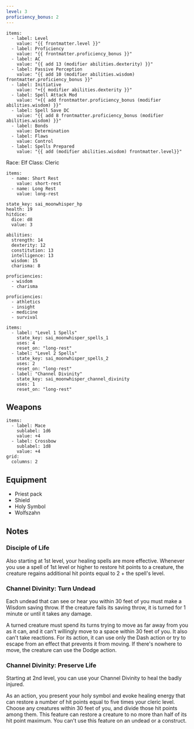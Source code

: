 ```yaml
---
level: 3
proficiency_bonus: 2
---
```

```stats
items:
  - label: Level
    value: "{{ frontmatter.level }}"
  - label: Proficiency
    value: "{{ frontmatter.proficiency_bonus }}"
  - label: AC
    value: "{{ add 13 (modifier abilities.dexterity) }}"
  - label: Passive Perception
    value: "{{ add 10 (modifier abilities.wisdom) frontmatter.proficiency_bonus }}"
  - label: Initiative
    value: "+{{ modifier abilities.dexterity }}"
  - label: Spell Attack Mod
    value: "+{{ add frontmatter.proficiency_bonus (modifier abilities.wisdom) }}"
  - label: Spell Save DC
    value: "{{ add 8 frontmatter.proficiency_bonus (modifier abilities.wisdom) }}"
  - label: Bonds
    value: Determination
  - label: Flaws
    value: Control
  - label: Spells Prepared
    value: "{{ add (modifier abilities.wisdom) frontmatter.level}}"
```


Race: Elf
Class: Cleric

```event-btns
items:
  - name: Short Rest
    value: short-rest
  - name: Long Rest
    value: long-rest
```

```healthpoints
state_key: sai_moonwhisper_hp
health: 19
hitdice:
  dice: d8
  value: 3
```

```ability
abilities:
  strength: 14
  dexterity: 12
  constitution: 13
  intelligence: 13
  wisdom: 15
  charisma: 8

proficiencies:
  - wisdom
  - charisma   
```

```skills
proficiencies:
  - athletics
  - insight
  - medicine
  - survival
```

```consumable
items:
  - label: "Level 1 Spells"
    state_key: sai_moonwhisper_spells_1
    uses: 4
    reset_on: "long-rest"
  - label: "Level 2 Spells"
    state_key: sai_moonwhisper_spells_2
    uses: 2
    reset_on: "long-rest"
  - label: "Channel Divinity"
    state_key: sai_moonwhisper_channel_divinity
	uses: 1
    reset_on: "long-rest"
```


## Weapons

```stats
items:
  - label: Mace
    sublabel: 1d6
    value: +4
  - label: Crossbow
    sublabel: 1d8
    value: +4
grid:
  columns: 2
```

## Equipment

- Priest pack
- Shield
- Holy Symbol
- Wolfszahn

## Notes

### Disciple of Life

Also starting at 1st level, your healing spells are more effective. Whenever you use a spell of 1st level or higher to restore hit points to a creature, the creature regains additional hit points equal to 2 + the spell's level.

###  Channel Divinity: Turn Undead

Each undead that can see or hear you within 30 feet of you must make a Wisdom saving throw. If the creature fails its saving throw, it is turned for 1 minute or until it takes any damage.

A turned creature must spend its turns trying to move as far away from you as it can, and it can't willingly move to a space within 30 feet of you. It also can't take reactions. For its action, it can use only the Dash action or try to escape from an effect that prevents it from moving. If there's nowhere to move, the creature can use the Dodge action.

### Channel Divinity: Preserve Life

Starting at 2nd level, you can use your Channel Divinity to heal the badly injured.

As an action, you present your holy symbol and evoke healing energy that can restore a number of hit points equal to five times your cleric level. Choose any creatures within 30 feet of you, and divide those hit points among them. This feature can restore a creature to no more than half of its hit point maximum. You can't use this feature on an undead or a construct.